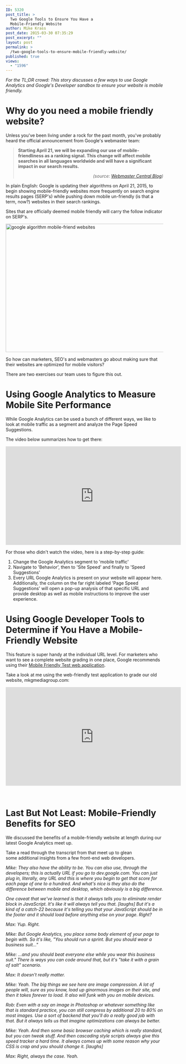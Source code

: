 ```yaml
---
ID: 5320
post_title: >
  Two Google Tools to Ensure You Have a
  Mobile-Friendly Website
author: Mike Krass
post_date: 2015-03-30 07:35:29
post_excerpt: ""
layout: post
permalink: >
  /two-google-tools-to-ensure-mobile-friendly-website/
published: true
views:
  - "1596"
---
```

<em>For the TL;DR crowd: This story discusses a few ways to use Google Analytics and Google's Developer sandbox to ensure your website is mobile friendly.</em>
<h1>Why do you need a mobile friendly website?</h1>
Unless you've been living under a rock for the past month, you've probably heard the official announcement from Google's webmaster team:
<blockquote><strong>Starting April 21, we will be expanding our use of mobile-friendliness as a ranking signal. This change will affect mobile searches in all languages worldwide and will have a significant impact in our search results.</strong>
<p style="text-align: right;"><em>(source: <a href="http://googlewebmastercentral.blogspot.com/2015/02/finding-more-mobile-friendly-search.html" target="_blank">Webmaster Central Blog</a>)</em></p>
</blockquote>
In plain English: Google is updating their algorithms on April 21, 2015, to begin showing mobile-friendly websites more frequently on search engine results pages (SERP's) while pushing down mobile un-friendly (is that a term, now?) websites in their search rankings.

Sites that are officially deemed mobile friendly will carry the follow indicator on SERP's.

<a href="/wp-content/uploads/2015/03/mobile-friendly.png"><img class="aligncenter wp-image-5321 size-large" src="/wp-content/uploads/2015/03/mobile-friendly-1024x410.png" alt="google algorithm mobile-friend websites" width="1024" height="410" /></a>

So how can marketers, SEO's and webmasters go about making sure that their websites are optimized for mobile visitors?

There are two exercises our team uses to figure this out.
<h1>Using Google Analytics to Measure Mobile Site Performance</h1>
While Google Analytics can be used a bunch of different ways, we like to look at mobile traffic as a segment and analyze the Page Speed Suggestions.

The video below summarizes how to get there:

<iframe src="https://www.youtube.com/embed/vv4kzBFCnJg" width="560" height="315" frameborder="0" allowfullscreen="allowfullscreen"></iframe>

For those who didn't watch the video, here is a step-by-step guide:
<ol>
	<li>Change the Google Analytics segment to 'mobile traffic'</li>
	<li>Navigate to 'Behavior', then to 'Site Speed' and finally to 'Speed Suggestions'</li>
	<li>Every URL Google Analytics is present on your website will appear here. Additionally, the column on the far right labeled 'Page Speed Suggestions' will open a pop-up analysis of that specific URL and provide desktop as well as mobile instructions to improve the user experience.</li>
</ol>
<h1>Using Google Developer Tools to Determine if You Have a Mobile-Friendly Website</h1>
This feature is super handy at the individual URL level. For marketers who want to see a complete website grading in one place, Google recommends using their <a href="https://www.google.com/webmasters/tools/mobile-friendly/" target="_blank">Mobile Friendly Test web application</a>.

Take a look at me using the web-friendly test application to grade our old website, mkgmediagroup.com:

<iframe src="https://www.youtube.com/embed/Rk3pM8NMRZg" width="560" height="315" frameborder="0" allowfullscreen="allowfullscreen"></iframe>

&nbsp;
<h1>Last But Not Least: Mobile-Friendly Benefits for SEO</h1>
We discussed the benefits of a mobile-friendly website at length during our latest Google Analytics meet up.

Take a read through the transcript from that meet up to glean some additional insights from a few front-end web developers.

<em>Mike: They also have the ability to be. You can also use, through the developers; this is actually URL if you go to dev.google.com. You can just plug in, literally, any URL and this is where you begin to get that score for each page of one to a hundred. And what's nice is they also do the difference between mobile and desktop, which obviously is a big difference.</em>

<em>One caveat that we've learned is that it always tells you to eliminate render block in JavaScript. It's like it will always tell you that. [laughs] But it's a kind of a catch-22 because it's telling you that your JavaScript should be in the footer and it should load before anything else on your page. Right?</em>

<em>Max: Yup. Right.</em>

<em>Mike: But Google Analytics, you place some body element of your page to begin with. So it's like, "You should run a sprint. But you should wear a business suit..."</em>

<em>Mike: ...and you should beat everyone else while you wear this business suit." There is ways you can code around that, but it's "take it with a grain of salt" scenario.</em>

<em>Max: It doesn't really matter.</em>

<em>Mike: Yeah. The big things we see here are image compression. A lot of people will, sure as you know, load up ginormous images on their site, and then it takes forever to load. It also will funk with you on mobile devices.</em>

<em>Rob: Even with a say an image in Photoshop or whatever something like that is standard practice, you can still compress by additional 20 to 80% on most images. Use a sort of backend that you'll do a really good job with that. But it always tells us that imagine optimizations can always be better.</em>

<em>Mike: Yeah. And then some basic browser caching which is really standard, but you can tweak stuff. And then cascading style scripts always give this speed tracker a hard time. It always comes up with some reason why your CSS is crap and you should change it. [laughs]</em>

<em>Max: Right, always the case. Yeah.</em>

&nbsp;